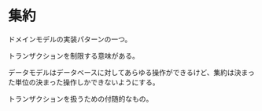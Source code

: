 # 集約

ドメインモデルの実装パターンの一つ。

トランザクションを制限する意味がある。

データモデルはデータベースに対してあらゆる操作ができるけど、集約は決まった単位の決まった操作しかできないようにする。

トランザクションを扱うための付随的なもの。

